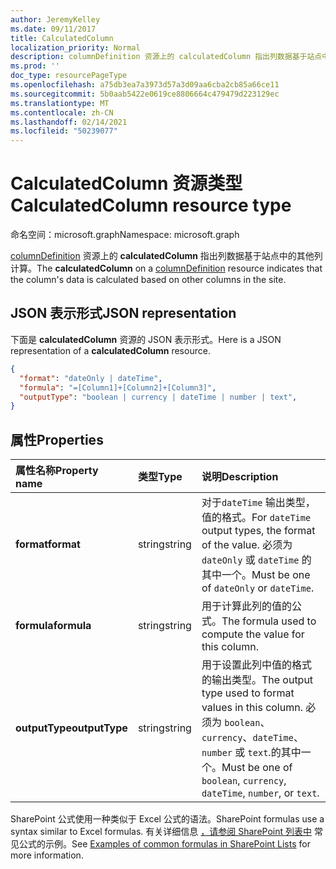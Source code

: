 ```yaml
---
author: JeremyKelley
ms.date: 09/11/2017
title: CalculatedColumn
localization_priority: Normal
description: columnDefinition 资源上的 calculatedColumn 指出列数据基于站点中的其他列计算。
ms.prod: ''
doc_type: resourcePageType
ms.openlocfilehash: a75db3ea7a3973d57a3d09aa6cba2cb85a66ce11
ms.sourcegitcommit: 5b0aab5422e0619ce8806664c479479d223129ec
ms.translationtype: MT
ms.contentlocale: zh-CN
ms.lasthandoff: 02/14/2021
ms.locfileid: "50239077"
---
```

# <a name="calculatedcolumn-resource-type"></a><span data-ttu-id="f5b7c-103">CalculatedColumn 资源类型</span><span class="sxs-lookup"><span data-stu-id="f5b7c-103">CalculatedColumn resource type</span></span>

<span data-ttu-id="f5b7c-104">命名空间：microsoft.graph</span><span class="sxs-lookup"><span data-stu-id="f5b7c-104">Namespace: microsoft.graph</span></span>

<span data-ttu-id="f5b7c-105">[columnDefinition](columndefinition.md) 资源上的 **calculatedColumn** 指出列数据基于站点中的其他列计算。</span><span class="sxs-lookup"><span data-stu-id="f5b7c-105">The **calculatedColumn** on a [columnDefinition](columndefinition.md) resource indicates that the column's data is calculated based on other columns in the site.</span></span>

## <a name="json-representation"></a><span data-ttu-id="f5b7c-106">JSON 表示形式</span><span class="sxs-lookup"><span data-stu-id="f5b7c-106">JSON representation</span></span>

<span data-ttu-id="f5b7c-107">下面是 **calculatedColumn** 资源的 JSON 表示形式。</span><span class="sxs-lookup"><span data-stu-id="f5b7c-107">Here is a JSON representation of a **calculatedColumn** resource.</span></span>
<!-- { "blockType": "resource", "@odata.type": "microsoft.graph.calculatedColumn" } -->

```json
{
  "format": "dateOnly | dateTime",
  "formula": "=[Column1]+[Column2]+[Column3]",
  "outputType": "boolean | currency | dateTime | number | text",
}
```

## <a name="properties"></a><span data-ttu-id="f5b7c-108">属性</span><span class="sxs-lookup"><span data-stu-id="f5b7c-108">Properties</span></span>

| <span data-ttu-id="f5b7c-109">属性名称</span><span class="sxs-lookup"><span data-stu-id="f5b7c-109">Property name</span></span>  | <span data-ttu-id="f5b7c-110">类型</span><span class="sxs-lookup"><span data-stu-id="f5b7c-110">Type</span></span>    | <span data-ttu-id="f5b7c-111">说明</span><span class="sxs-lookup"><span data-stu-id="f5b7c-111">Description</span></span>
|:---------------|:--------|:--------------------------------------------------
| <span data-ttu-id="f5b7c-112">**format**</span><span class="sxs-lookup"><span data-stu-id="f5b7c-112">**format**</span></span>     | <span data-ttu-id="f5b7c-113">string</span><span class="sxs-lookup"><span data-stu-id="f5b7c-113">string</span></span>  | <span data-ttu-id="f5b7c-114">对于`dateTime` 输出类型，值的格式。</span><span class="sxs-lookup"><span data-stu-id="f5b7c-114">For `dateTime` output types, the format of the value.</span></span> <span data-ttu-id="f5b7c-115">必须为 `dateOnly` 或 `dateTime` 的其中一个。</span><span class="sxs-lookup"><span data-stu-id="f5b7c-115">Must be one of `dateOnly` or `dateTime`.</span></span>
| <span data-ttu-id="f5b7c-116">**formula**</span><span class="sxs-lookup"><span data-stu-id="f5b7c-116">**formula**</span></span>    | <span data-ttu-id="f5b7c-117">string</span><span class="sxs-lookup"><span data-stu-id="f5b7c-117">string</span></span>  | <span data-ttu-id="f5b7c-118">用于计算此列的值的公式。</span><span class="sxs-lookup"><span data-stu-id="f5b7c-118">The formula used to compute the value for this column.</span></span>
| <span data-ttu-id="f5b7c-119">**outputType**</span><span class="sxs-lookup"><span data-stu-id="f5b7c-119">**outputType**</span></span> | <span data-ttu-id="f5b7c-120">string</span><span class="sxs-lookup"><span data-stu-id="f5b7c-120">string</span></span>  | <span data-ttu-id="f5b7c-121">用于设置此列中值的格式的输出类型。</span><span class="sxs-lookup"><span data-stu-id="f5b7c-121">The output type used to format values in this column.</span></span> <span data-ttu-id="f5b7c-122">必须为 `boolean`、`currency`、`dateTime`、`number` 或 `text`.的其中一个。</span><span class="sxs-lookup"><span data-stu-id="f5b7c-122">Must be one of `boolean`, `currency`, `dateTime`, `number`, or `text`.</span></span>

<span data-ttu-id="f5b7c-123">SharePoint 公式使用一种类似于 Excel 公式的语法。</span><span class="sxs-lookup"><span data-stu-id="f5b7c-123">SharePoint formulas use a syntax similar to Excel formulas.</span></span>
<span data-ttu-id="f5b7c-124">有关详细信息 [，请参阅 SharePoint 列表中][SPFormulas] 常见公式的示例。</span><span class="sxs-lookup"><span data-stu-id="f5b7c-124">See [Examples of common formulas in SharePoint Lists][SPFormulas] for more information.</span></span>

[SPFormulas]: https://support.office.com/en-us/article/Examples-of-common-formulas-in-SharePoint-Lists-d81f5f21-2b4e-45ce-b170-bf7ebf6988b3

<!-- {
  "type": "#page.annotation",
  "description": "",
  "keywords": "",
  "section": "documentation",
  "suppressions": [
    "Warning: /api-reference/v1.0/resources/calculatedcolumn.md:
      Found potential enums in resource example that weren't defined in a table:(dateOnly,dateTime) are in resource, but () are in table",
    "Warning: /api-reference/v1.0/resources/calculatedcolumn.md:
      Found potential enums in resource example that weren't defined in a table:(boolean,currency,dateTime,number,text) are in resource, but () are in table"
  ],
  "tocPath": "Resources/CalculatedColumn"
} -->

